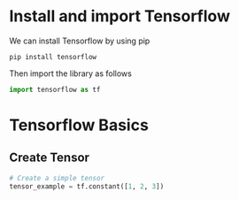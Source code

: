 # Install and import Tensorflow
We can install Tensorflow by using pip
```Shell
pip install tensorflow
```
Then import the library as follows
```Python
import tensorflow as tf
```
# Tensorflow Basics
## Create Tensor
```Python
# Create a simple tensor
tensor_example = tf.constant([1, 2, 3])
```
## 


```Python

```
